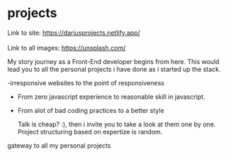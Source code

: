 # projects
Link to site: https://dariusprojects.netlify.app/ <br><br>
Link to all images: https://unsplash.com/

My story journey as a Front-End developer begins from here. This would lead you to all the personal projects i have done as i started up the stack.

-irresponsive websites to the point of responsiveness
- From zero javascript experience to reasonable skill in javascript.
- From alot of bad coding practices to a better style

  Talk is cheap? :), then i invite you to take a look at them one by one.
  Project structuring based on expertize is random.
  
gateway to all my personal projects
